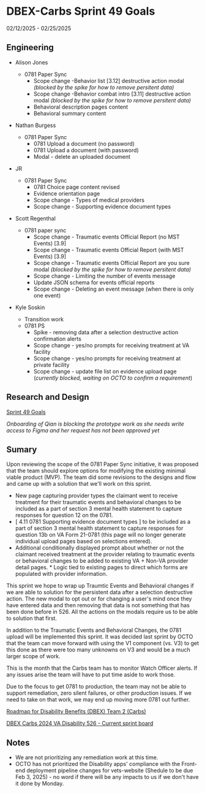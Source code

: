 # DBEX-Carbs Sprint 49 Goals	
02/12/2025 - 02/25/2025

## Engineering
  - Alison Jones
    - 0781 Paper Sync
      - Scope change -Behavior list [3.12] destructive action modal _(blocked by the spike for how to remove persitent data)_
      - Scope change -Behavior combat intro [3.11] destructive action modal _(blocked by the spike for how to remove persitent data)_
      - Behavioral description pages content
      - Behavioral summary content
   
  - Nathan Burgess
    - 0781 Paper Sync 
      - 0781 Upload a document (no password)
      - 0781 Upload a document (with password)
      - Modal - delete an uploaded document	
  
  - JR
    - 0781 Paper Sync
      - 0781 Choice page content revised
      - Evidence orientation page
      - Scope change - Types of medical providers
      - Scope change - Supporting evidence document types
         
 - Scott Regenthal
    - 0781 paper sync
      -  Scope change - Traumatic events Official Report (no MST Events) [3.9] 
      -  Scope change - Traumatic events Official Report (with MST Events) [3.9]
      -  Scope change - Traumatic events Official Report are you sure modal _(blocked by the spike for how to remove persitent data)_
      -  Scope change - Limiting the number of events message
      -  Update JSON schema for events official reports
      -  Scope change - Deleting an event message (when there is only one event)

- Kyle Soskin
  - Transition work
  - 0781 PS 
    - Spike - removing data after a selection destructive action confirmation alerts
    - Scope change - yes/no prompts for receiving treatment at VA facility 	
    - Scope change - yes/no prompts for receiving treatment at private facility	
    - Scope change - update file list on evidence upload page	(_currently blocked, waiting on OCTO to confirm a requirement_)

## Research and Design
[Sprint 49 Goals](https://dsva.slack.com/docs/T03FECE8V/F07N6EH4EUE)

_Onboarding of Qian is blocking the prototype work as she needs write access to Figma and her request has not been approved yet_

## Sumary
Upon reviewing the scope of the 0781 Paper Sync initiative, it was proposed that the team should explore options for modifying the existing minimal viable product (MVP). The team did some revisions to the designs and flow and came up with a solution that we'll work on this sprint. 
- New page capturing provider types the claimant went to receive treatment for their traumatic events and behavioral changes to be included as a part of section 3 mental health statement to capture responses for question 12 on the 0781.
- [ 4.11 0781 Supporting evidence document types ] to be included as a part of section 3 mental health statement to capture responses for question 13b on VA Form 21-0781 (this page will no longer generate individual upload pages based on selections entered).
- Additional conditionally displayed prompt about whether or not the claimant received treatment at the provider relating to traumatic events or behavioral changes to be added to existing VA + Non-VA provider detail pages.
        * Logic tied to existing pages to direct which forms are populated with provider information.

This sprint we hope to wrap up Traumtic Events and Behavioral changes if we are able to solution for the persistent data after a selection destructive action. The new modal to opt out or for changing a user's mind once they have entered data and then removing that data is not something that has been done before in 526. All the actions on the modals require us to be able to solution that first. 

In addition to the Traumatic Events and Behavioral Changes, the 0781 upload will be implemented this sprint. It was decided last sprint by OCTO that the team can move forward with using the V1 component (vs. V3) to get this done as there were too many unknowns on V3 and would be a much larger scope of work. 

This is the month that the Carbs team has to monitor Watch Officer alerts. If any issues arise the team will have to put time aside to work those. 

Due to the focus to get 0781 to production, the team may not be able to support remediation, zero silent failures, or other production issues. If we need to take on that work, we may end up moving more 0781 out further. 

[Roadmap for Disability Benefits (DBEX) Team 2 (Carbs)](https://app.mural.co/t/departmentofveteransaffairs9999/m/departmentofveteransaffairs9999/1717458460532/5a74ece0ca694a9e6c85b3a1130a8c7b8dabf123?wid=0-1728398176278)

[DBEX Carbs 2024 VA Disability 526 - Current sprint board](https://github.com/orgs/department-of-veterans-affairs/projects/1263/views/9)

## Notes
- We are not prioritizing any remediation work at this time. 
- OCTO has not prioritized the Disability apps' compliance with the Front-end deployment pipeline changes for vets-website (Shedule to be due Feb 3, 2025) - no word if there will be any impacts to us if we don't have it done by Monday. 
